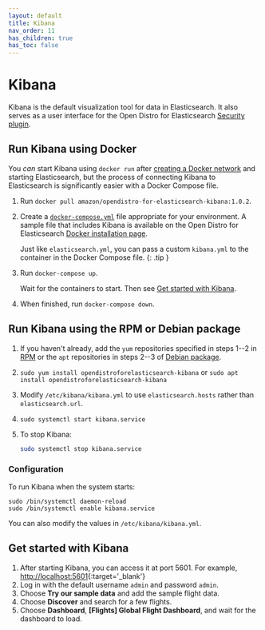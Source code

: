 ```yaml
---
layout: default
title: Kibana
nav_order: 11
has_children: true
has_toc: false
---
```


# Kibana

Kibana is the default visualization tool for data in Elasticsearch. It also serves as a user interface for the Open Distro for Elasticsearch [Security plugin](../security-configuration/).


## Run Kibana using Docker

You *can* start Kibana using `docker run` after [creating a Docker network](https://docs.docker.com/engine/reference/commandline/network_create/) and starting Elasticsearch, but the process of connecting Kibana to Elasticsearch is significantly easier with a Docker Compose file.

1. Run `docker pull amazon/opendistro-for-elasticsearch-kibana:1.0.2`.

1. Create a [`docker-compose.yml`](https://docs.docker.com/compose/compose-file/) file appropriate for your environment. A sample file that includes Kibana is available on the Open Distro for Elasticsearch [Docker installation page](../install/docker/#sample-docker-compose-file).

   Just like `elasticsearch.yml`, you can pass a custom `kibana.yml` to the container in the Docker Compose file.
   {: .tip }

1. Run `docker-compose up`.

   Wait for the containers to start. Then see [Get started with Kibana](#get-started-with-kibana).

1. When finished, run `docker-compose down`.


## Run Kibana using the RPM or Debian package

1. If you haven't already, add the `yum` repositories specified in steps 1--2 in [RPM](../install/rpm) or the `apt` repositories in steps 2--3 of [Debian package](../install/deb).
1. `sudo yum install opendistroforelasticsearch-kibana` or `sudo apt install opendistroforelasticsearch-kibana`
1. Modify `/etc/kibana/kibana.yml` to use `elasticsearch.hosts` rather than `elasticsearch.url`.
1. `sudo systemctl start kibana.service`
1. To stop Kibana:

   ```bash
   sudo systemctl stop kibana.service
   ```


### Configuration

To run Kibana when the system starts:

```
sudo /bin/systemctl daemon-reload
sudo /bin/systemctl enable kibana.service
```

You can also modify the values in `/etc/kibana/kibana.yml`.


## Get started with Kibana

1. After starting Kibana, you can access it at port 5601. For example, [http://localhost:5601](http://localhost:5601){:target='\_blank'}
1. Log in with the default username `admin` and password `admin`.
1. Choose **Try our sample data** and add the sample flight data.
1. Choose **Discover** and search for a few flights.
1. Choose **Dashboard**, **[Flights] Global Flight Dashboard**, and wait for the dashboard to load.
